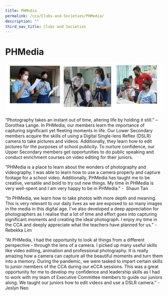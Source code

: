 ```yaml
---
title: PHMedia
permalink: /cca/Clubs-and-Societies/PHMedia/
description: ""
third_nav_title: Clubs and Societies
---
```

# **PHMedia**

![](/images/PHmedia.jpg)

“Photography takes an instant out of time, altering life by holding it still.” – Dorothea Lange. In PHMedia, our members learn the importance of capturing significant yet fleeting moments in life. Our Lower Secondary members acquire the skills of using a Digital Single-lens Reflex (DSLR) camera to take pictures and videos. Additionally, they learn how to edit pictures for the purposes of school publicity. To nurture confidence, our Upper Secondary members get opportunities to do public speaking and conduct enrichment courses on video editing for their juniors. 

“PHMedia is a place to learn about the wonders of photography and videography. I was able to learn how to use a camera properly and capture footage for a school video. Additionally, PHMedia has taught me to be creative, versatile and bold to try out new things. My time in PHMedia is very well-spent and I am very happy to be in PHMedia.” \-  Shaun Tan

  
  

“In PHMedia, we learn how to take photos with more depth and meaning. This is very relevant to our daily lives as we are exposed to so many images in the media in this digital age. I’ve also developed a deep appreciation for photographers as I realise that a lot of time and effort goes into capturing significant moments and creating the ideal photograph. I enjoy my time in the CCA and deeply appreciate what the teachers have planned for us.” - Rebekka Lim

  
“At PHMedia, I had the opportunity to look at things from a different perspective - through the lens of a camera. I picked up many useful skills like video editing, animation and professional photography. It is really amazing how a camera can capture all the beautiful moments and turn them into a memory. During the pandemic, we were tasked to impart certain skills to junior members of the CCA during our eCCA sessions. This was a great opportunity for me to develop my confidence and leadership skills as I had to work with my team of Executive Committee members to guide our juniors along. We taught our juniors how to edit videos and use a DSLR camera.” - Jeslyn Neo